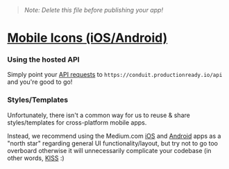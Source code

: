 > *Note: Delete this file before publishing your app!*

# [Mobile Icons (iOS/Android)](./spec/mobile_icons)

### Using the hosted API

Simply point your [API requests](./api) to `https://conduit.productionready.io/api` and you're good to go!

### Styles/Templates

Unfortunately, there isn't a common way for us to reuse & share styles/templates for cross-platform mobile apps.

Instead, we recommend using the Medium.com [iOS](https://itunes.apple.com/us/app/medium/id828256236?mt=8) and [Android](https://play.google.com/store/apps/details?id=com.medium.reader&hl=en) apps as a "north star" regarding general UI functionality/layout, but try not to go too overboard otherwise it will unnecessarily complicate your codebase (in other words, [KISS](https://en.wikipedia.org/wiki/KISS_principle) :)
